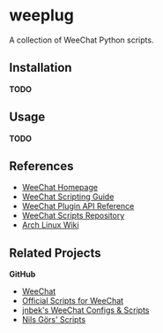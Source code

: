 # weeplug

A collection of WeeChat Python scripts.


## Installation

**TODO**


## Usage

**TODO**


## References

 * [WeeChat Homepage](http://weechat.org/)
 * [WeeChat Scripting Guide](http://weechat.org/files/doc/devel/weechat_scripting.en.html)
 * [WeeChat Plugin API Reference](http://weechat.org/files/doc/devel/weechat_plugin_api.en.html)
 * [WeeChat Scripts Repository](http://weechat.org/scripts/)
 * [Arch Linux Wiki](https://wiki.archlinux.org/index.php/WeeChat)


## Related Projects

**GitHub**

 * [WeeChat](https://github.com/weechat/weechat)
 * [Official Scripts for WeeChat](https://github.com/weechat/scripts)
 * [jnbek's WeeChat Configs & Scripts](https://github.com/jnbek/_weechat)
 * [Nils Görs' Scripts](https://github.com/weechatter/weechat-scripts)
